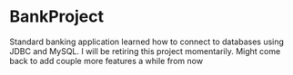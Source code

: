 # BankProject
Standard banking application learned how to connect to databases using JDBC and MySQL. I will be retiring this project momentarily. Might come back to add couple more features a while from now
